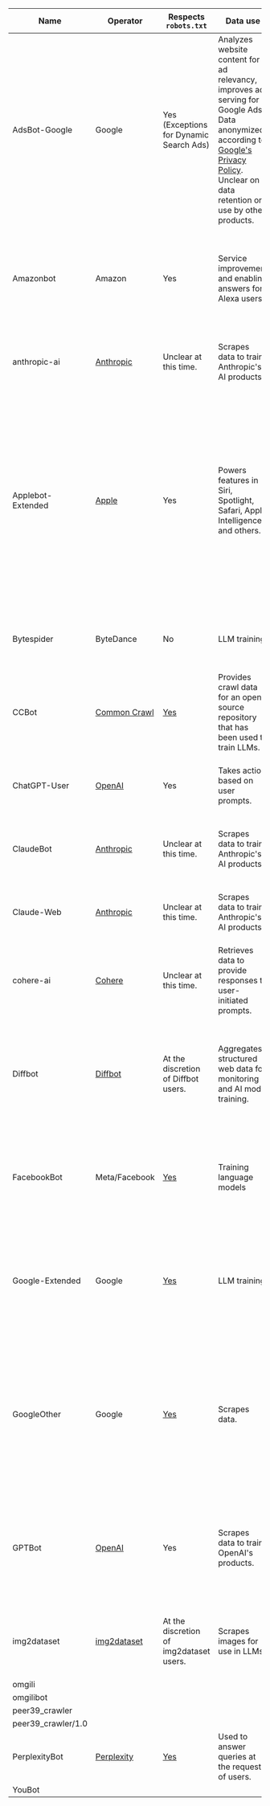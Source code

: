 |Name            |Operator |Respects `robots.txt`  |Data use  |Visit regularity  |Description  |
|----------------|---------|-----------------------|----------|------------------|-------------|
| AdsBot-Google   | Google  | Yes (Exceptions for Dynamic Search Ads) | Analyzes website content for ad relevancy, improves ad serving for Google Ads. Data anonymized according to [Google's Privacy Policy](https://policies.google.com/privacy). Unclear on data retention or use by other products. | Varies depending on campaign activity and website updates. Crawls optimized to minimize impact, specific frequency not public. | Web crawler by Google Ads to analyze websites for ad effectiveness and ensure ad relevancy to webpage content. |
|Amazonbot      | Amazon | Yes | Service improvement and enabling answers for Alexa users. | No information provided. | Includes references to crawled website when surfacing answers via Alexa; does not clearly outline other uses. |
|anthropic-ai  | [Anthropic](https://www.anthropic.com) | Unclear at this time. | Scrapes data to train Anthropic's AI products. | No information provided. | Scrapes data to train LLMs and AI products offered by Anthropic. |
|Applebot-Extended   | [Apple](https://support.apple.com/en-us/119829#datausage) | Yes           | Powers features in Siri, Spotlight, Safari, Apple Intelligence, and others. | Unclear at this time. | Apple has a secondary user agent, Applebot-Extended ... [that is] used to train Apple's foundation models powering generative AI features across Apple products, including Apple Intelligence, Services, and Developer Tools.       |
|Bytespider    | ByteDance | No | LLM training. | Unclear at this time. | Downloads data to train LLMS, including ChatGPT competitors. |
|CCBot         | [Common Crawl](https://commoncrawl.org) | [Yes](https://commoncrawl.org/ccbot) | Provides crawl data for an open source repository that has been used to train LLMs. | Unclear at this time. | Sources data that is made openly available and is used to train AI models. |
|ChatGPT-User   | [OpenAI](https://openai.com) | Yes | Takes action based on user prompts. | Only when prompted by a user. | Used by plugins in ChatGPT to answer queries based on user input. |
|ClaudeBot      | [Anthropic](https://www.anthropic.com) | Unclear at this time. | Scrapes data to train Anthropic's AI products. | No information provided. | Scrapes data to train LLMs and AI products offered by Anthropic. |
|Claude-Web | [Anthropic](https://www.anthropic.com) | Unclear at this time. | Scrapes data to train Anthropic's AI products. | No information provided. | Scrapes data to train LLMs and AI products offered by Anthropic. |
|cohere-ai | [Cohere](https://cohere.com) | Unclear at this time. | Retrieves data to provide responses to user-initiated prompts. | Takes action based on user prompts. | Retrieves data based on user prompts. |
|Diffbot | [Diffbot](https://www.diffbot.com/) | At the discretion of Diffbot users. | Aggregates structured web data for monitoring and AI model training. | Unclear at this time. | Diffbot is an application used to parse web pages into structured data; this data is used for monitoring or AI model training. |
|FacebookBot    | Meta/Facebook | [Yes](https://developers.facebook.com/docs/sharing/bot/) | Training language models | Up to 1 page per second | Officially used for training Meta "speech recognition technology," unknown if used to train Meta AI specifically. |
|Google-Extended| Google | [Yes](https://developers.google.com/search/docs/crawling-indexing/overview-google-crawlers) | LLM training. | No information provided. | Used to train Gemini and Vertex AI generative APIs. Does not impact a site's inclusion or ranking in Google Search. |
|GoogleOther    | Google | [Yes](https://developers.google.com/search/docs/crawling-indexing/overview-google-crawlers) | Scrapes data. | No information provided. | "Used by various product teams for fetching publicly accessible content from sites. For example, it may be used for one-off crawls for internal research and development." |
|GPTBot        | [OpenAI](https://openai.com) | Yes | Scrapes data to train OpenAI's products. | No information provided. | Data is used to train current and future models, removed paywalled data, PII and data that violates the company's policies. |
| img2dataset | [img2dataset](https://github.com/rom1504/img2dataset) | At the discretion of img2dataset users. | Scrapes images for use in LLMs. | At the discretion of img2dataset users. | Downloads large sets of images into datasets for LLM training or other purposes. |
|omgili        |         |                       |          |                  |             |
|omgilibot     |         |                       |          |                  |             |
|peer39_crawler|         |                       |          |                  |             |
|peer39_crawler/1.0|         |                       |          |                  |             |
|PerplexityBot | [Perplexity](https://www.perplexity.ai/) | [Yes](https://docs.perplexity.ai/docs/perplexitybot) | Used to answer queries at the request of users. | Takes action based on user prompts.  | Operated by Perplexity to obtain results in response to user queries. |
|YouBot        |         |                       |          |                  |             |
